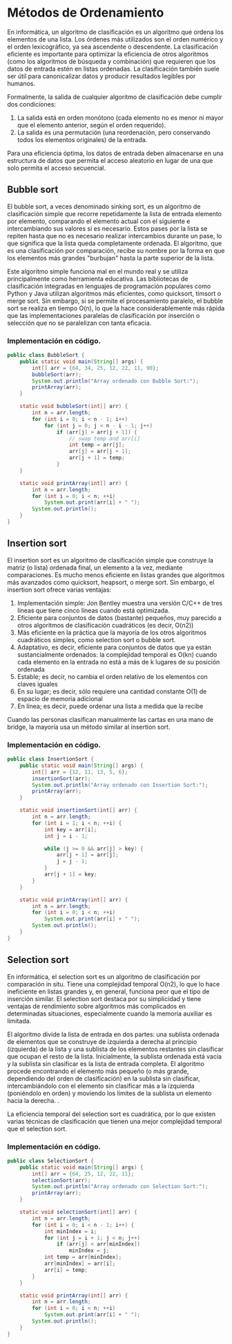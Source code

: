 # Métodos de Ordenamiento

En informática, un algoritmo de clasificación es un algoritmo que ordena los elementos de una lista. Los órdenes más utilizados son el orden numérico y el orden lexicográfico, ya sea ascendente o descendente. La clasificación eficiente es importante para optimizar la eficiencia de otros algoritmos (como los algoritmos de búsqueda y combinación) que requieren que los datos de entrada estén en listas ordenadas. La clasificación también suele ser útil para canonicalizar datos y producir resultados legibles por humanos.

Formalmente, la salida de cualquier algoritmo de clasificación debe cumplir dos condiciones:

1. La salida está en orden monótono (cada elemento no es menor ni mayor que el elemento anterior, según el orden requerido).
2. La salida es una permutación (una reordenación, pero conservando todos los elementos originales) de la entrada.

Para una eficiencia óptima, los datos de entrada deben almacenarse en una estructura de datos que permita el acceso aleatorio en lugar de una que solo permita el acceso secuencial.

## Bubble sort

El bubble sort, a veces denominado sinking sort, es un algoritmo de clasificación simple que recorre repetidamente la lista de entrada elemento por elemento, comparando el elemento actual con el siguiente e intercambiando sus valores si es necesario. Estos pases por la lista se repiten hasta que no es necesario realizar intercambios durante un pase, lo que significa que la lista queda completamente ordenada. El algoritmo, que es una clasificación por comparación, recibe su nombre por la forma en que los elementos más grandes "burbujan" hasta la parte superior de la lista.

Este algoritmo simple funciona mal en el mundo real y se utiliza principalmente como herramienta educativa. Las bibliotecas de clasificación integradas en lenguajes de programación populares como Python y Java utilizan algoritmos más eficientes, como quicksort, timsort o merge sort. Sin embargo, si se permite el procesamiento paralelo, el bubble sort se realiza en tiempo O(n), lo que la hace considerablemente más rápida que las implementaciones paralelas de clasificación por inserción o selección que no se paralelizan con tanta eficacia.

### Implementación en código.

```java
public class BubbleSort {
    public static void main(String[] args) {
        int[] arr = {64, 34, 25, 12, 22, 11, 90};
        bubbleSort(arr);
        System.out.println("Array ordenado con Bubble Sort:");
        printArray(arr);
    }

    static void bubbleSort(int[] arr) {
        int n = arr.length;
        for (int i = 0; i < n - 1; i++)
            for (int j = 0; j < n - i - 1; j++)
                if (arr[j] > arr[j + 1]) {
                    // swap temp and arr[i]
                    int temp = arr[j];
                    arr[j] = arr[j + 1];
                    arr[j + 1] = temp;
                }
    }

    static void printArray(int[] arr) {
        int n = arr.length;
        for (int i = 0; i < n; ++i)
            System.out.print(arr[i] + " ");
        System.out.println();
    }
}
```

## Insertion sort

El insertion sort es un algoritmo de clasificación simple que construye la matriz (o lista) ordenada final, un elemento a la vez, mediante comparaciones. Es mucho menos eficiente en listas grandes que algoritmos más avanzados como quicksort, heapsort, o merge sort. Sin embargo, el insertion sort ofrece varias ventajas:

1. Implementación simple: Jon Bentley muestra una versión C/C++ de tres líneas que tiene cinco líneas cuando está optimizada.
2. Eficiente para conjuntos de datos (bastante) pequeños, muy parecido a otros algoritmos de clasificación cuadráticos (es decir, O(n2))
3. Más eficiente en la práctica que la mayoría de los otros algoritmos cuadráticos simples, como selection sort o bubble sort.
4. Adaptativo, es decir, eficiente para conjuntos de datos que ya están sustancialmente ordenados: la complejidad temporal es O(kn) cuando cada elemento en la entrada no está a más de k lugares de su posición ordenada
5. Estable; es decir, no cambia el orden relativo de los elementos con claves iguales
6. En su lugar; es decir, sólo requiere una cantidad constante O(1) de espacio de memoria adicional
7. En línea; es decir, puede ordenar una lista a medida que la recibe

Cuando las personas clasifican manualmente las cartas en una mano de bridge, la mayoría usa un método similar al insertion sort.

### Implementación en código.

```java
public class InsertionSort {
    public static void main(String[] args) {
        int[] arr = {12, 11, 13, 5, 6};
        insertionSort(arr);
        System.out.println("Array ordenado con Insertion Sort:");
        printArray(arr);
    }

    static void insertionSort(int[] arr) {
        int n = arr.length;
        for (int i = 1; i < n; ++i) {
            int key = arr[i];
            int j = i - 1;

            while (j >= 0 && arr[j] > key) {
                arr[j + 1] = arr[j];
                j = j - 1;
            }
            arr[j + 1] = key;
        }
    }

    static void printArray(int[] arr) {
        int n = arr.length;
        for (int i = 0; i < n; ++i)
            System.out.print(arr[i] + " ");
        System.out.println();
    }
}
```

## Selection sort

En informática, el selection sort es un algoritmo de clasificación por comparación in situ. Tiene una complejidad temporal O(n2), lo que lo hace ineficiente en listas grandes y, en general, funciona peor que el tipo de inserción similar. El selection sort destaca por su simplicidad y tiene ventajas de rendimiento sobre algoritmos más complicados en determinadas situaciones, especialmente cuando la memoria auxiliar es limitada.

El algoritmo divide la lista de entrada en dos partes: una sublista ordenada de elementos que se construye de izquierda a derecha al principio (izquierda) de la lista y una sublista de los elementos restantes sin clasificar que ocupan el resto de la lista. Inicialmente, la sublista ordenada está vacía y la sublista sin clasificar es la lista de entrada completa. El algoritmo procede encontrando el elemento más pequeño (o más grande, dependiendo del orden de clasificación) en la sublista sin clasificar, intercambiándolo con el elemento sin clasificar más a la izquierda (poniéndolo en orden) y moviendo los límites de la sublista un elemento hacia la derecha. .

La eficiencia temporal del selection sort es cuadrática, por lo que existen varias técnicas de clasificación que tienen una mejor complejidad temporal que el selection sort.

### Implementación en código.
```java
public class SelectionSort {
    public static void main(String[] args) {
        int[] arr = {64, 25, 12, 22, 11};
        selectionSort(arr);
        System.out.println("Array ordenado con Selection Sort:");
        printArray(arr);
    }

    static void selectionSort(int[] arr) {
        int n = arr.length;
        for (int i = 0; i < n - 1; i++) {
            int minIndex = i;
            for (int j = i + 1; j < n; j++)
                if (arr[j] < arr[minIndex])
                    minIndex = j;
            int temp = arr[minIndex];
            arr[minIndex] = arr[i];
            arr[i] = temp;
        }
    }

    static void printArray(int[] arr) {
        int n = arr.length;
        for (int i = 0; i < n; ++i)
            System.out.print(arr[i] + " ");
        System.out.println();
    }
}
```
